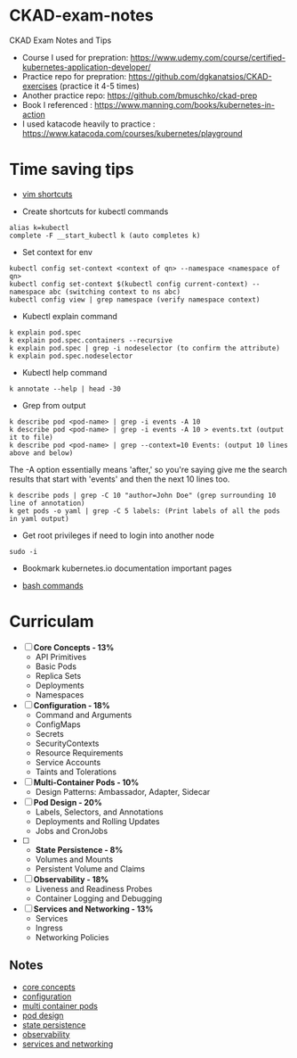 # CKAD-exam-notes
CKAD Exam Notes and Tips

* Course I used for prepration: https://www.udemy.com/course/certified-kubernetes-application-developer/
* Practice repo for prepration: https://github.com/dgkanatsios/CKAD-exercises (practice it 4-5 times)
* Another practice repo: https://github.com/bmuschko/ckad-prep
* Book I referenced : https://www.manning.com/books/kubernetes-in-action
* I used katacode heavily to practice : https://www.katacoda.com/courses/kubernetes/playground

# Time saving tips

* [vim shortcuts](vimtricks.md#section)

* Create shortcuts for kubectl commands
```
alias k=kubectl
complete -F __start_kubectl k (auto completes k)
```
* Set context for env

```
kubectl config set-context <context of qn> --namespace <namespace of qn>
kubectl config set-context $(kubectl config current-context) --namespace abc (switching context to ns abc)
kubectl config view | grep namespace (verify namespace context)
```
* Kubectl explain command

```
k explain pod.spec
k explain pod.spec.containers --recursive
k explain pod.spec | grep -i nodeselector (to confirm the attribute)
k explain pod.spec.nodeselector
```
* Kubectl help command

```
k annotate --help | head -30
```

* Grep from output

```
k describe pod <pod-name> | grep -i events -A 10
k describe pod <pod-name> | grep -i events -A 10 > events.txt (output it to file)
k describe pod <pod-name> | grep --context=10 Events: (output 10 lines above and below) 
```
The -A option essentially means 'after,' so you're saying give me the search results that start with 'events' and then the next 10 lines too.

```
k describe pods | grep -C 10 "author=John Doe" (grep surrounding 10 line of annotation)
k get pods -o yaml | grep -C 5 labels: (Print labels of all the pods in yaml output)
```

* Get root privileges if need to login into another node
```
sudo -i
```
* Bookmark kubernetes.io documentation important pages  

* [bash commands](bashcommads.md#section)

# Curriculam 

- [ ] __Core Concepts - 13%__
  - API Primitives
  - Basic Pods
  - Replica Sets
  - Deployments
  - Namespaces
- [ ] __Configuration - 18%__
  - Command and Arguments
  - ConfigMaps
  - Secrets
  - SecurityContexts
  - Resource Requirements
  - Service Accounts
  - Taints and Tolerations
- [ ] __Multi-Container Pods - 10%__
  - Design Patterns: Ambassador, Adapter, Sidecar
- [ ] __Pod Design - 20%__
  - Labels, Selectors, and Annotations
  - Deployments and Rolling Updates
  - Jobs and CronJobs
- [ ] - __State Persistence - 8%__
  - Volumes and Mounts
  - Persistent Volume and Claims
- [ ] __Observability - 18%__
  - Liveness and Readiness Probes
  - Container Logging and Debugging
- [ ] __Services and Networking - 13%__
  - Services
  - Ingress
  - Networking Policies

## Notes

* [core concepts](CoreConcepts/README.md#section)
* [configuration](Configurations/README.md#section)
* [multi container pods](Multi-ContainerPods/README.md#section)
* [pod design](PodDesign/README.md#section)
* [state persistence](StatePersistence/README.md#section)
* [observability](Observability/README.md#section)
* [services and networking](ServicesAndNetworking/README.md#section)